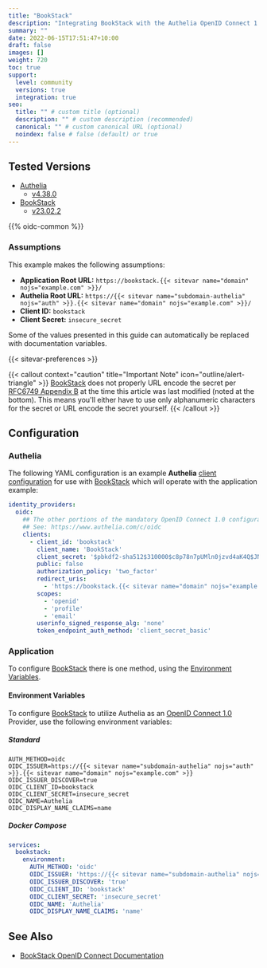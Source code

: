 ```yaml
---
title: "BookStack"
description: "Integrating BookStack with the Authelia OpenID Connect 1.0 Provider."
summary: ""
date: 2022-06-15T17:51:47+10:00
draft: false
images: []
weight: 720
toc: true
support:
  level: community
  versions: true
  integration: true
seo:
  title: "" # custom title (optional)
  description: "" # custom description (recommended)
  canonical: "" # custom canonical URL (optional)
  noindex: false # false (default) or true
---
```


## Tested Versions

- [Authelia]
  - [v4.38.0](https://github.com/authelia/authelia/releases/tag/v4.38.0)
- [BookStack]
  - [v23.02.2](https://github.com/BookStackApp/BookStack/releases/tag/v23.02.2)

{{% oidc-common %}}

### Assumptions

This example makes the following assumptions:

- __Application Root URL:__ `https://bookstack.{{< sitevar name="domain" nojs="example.com" >}}/`
- __Authelia Root URL:__ `https://{{< sitevar name="subdomain-authelia" nojs="auth" >}}.{{< sitevar name="domain" nojs="example.com" >}}/`
- __Client ID:__ `bookstack`
- __Client Secret:__ `insecure_secret`

Some of the values presented in this guide can automatically be replaced with documentation variables.

{{< sitevar-preferences >}}

{{< callout context="caution" title="Important Note" icon="outline/alert-triangle" >}}
[BookStack](https://www.bookstackapp.com/) does not properly URL encode the secret per [RFC6749 Appendix B](https://datatracker.ietf.org/doc/html/rfc6749#appendix-B) at the time this
article was last modified (noted at the bottom). This means you'll either have to use only alphanumeric characters for
the secret or URL encode the secret yourself.
{{< /callout >}}

## Configuration

### Authelia

The following YAML configuration is an example __Authelia__ [client configuration] for use with [BookStack] which will
operate with the application example:

```yaml {title="configuration.yml"}
identity_providers:
  oidc:
    ## The other portions of the mandatory OpenID Connect 1.0 configuration go here.
    ## See: https://www.authelia.com/c/oidc
    clients:
      - client_id: 'bookstack'
        client_name: 'BookStack'
        client_secret: '$pbkdf2-sha512$310000$c8p78n7pUMln0jzvd4aK4Q$JNRBzwAo0ek5qKn50cFzzvE9RXV88h1wJn5KGiHrD0YKtZaR/nCb2CJPOsKaPK0hjf.9yHxzQGZziziccp6Yng'  # The digest of 'insecure_secret'.
        public: false
        authorization_policy: 'two_factor'
        redirect_uris:
          - 'https://bookstack.{{< sitevar name="domain" nojs="example.com" >}}/oidc/callback'
        scopes:
          - 'openid'
          - 'profile'
          - 'email'
        userinfo_signed_response_alg: 'none'
        token_endpoint_auth_method: 'client_secret_basic'
```

### Application

To configure [BookStack] there is one method, using the [Environment Variables](#environment-variables).

#### Environment Variables

To configure [BookStack] to utilize Authelia as an [OpenID Connect 1.0] Provider, use the following environment
variables:

##### Standard

```shell {title=".env"}
AUTH_METHOD=oidc
OIDC_ISSUER=https://{{< sitevar name="subdomain-authelia" nojs="auth" >}}.{{< sitevar name="domain" nojs="example.com" >}}
OIDC_ISSUER_DISCOVER=true
OIDC_CLIENT_ID=bookstack
OIDC_CLIENT_SECRET=insecure_secret
OIDC_NAME=Authelia
OIDC_DISPLAY_NAME_CLAIMS=name
```

##### Docker Compose

```yaml {title="compose.yml"}
services:
  bookstack:
    environment:
      AUTH_METHOD: 'oidc'
      OIDC_ISSUER: 'https://{{< sitevar name="subdomain-authelia" nojs="auth" >}}.{{< sitevar name="domain" nojs="example.com" >}}'
      OIDC_ISSUER_DISCOVER: 'true'
      OIDC_CLIENT_ID: 'bookstack'
      OIDC_CLIENT_SECRET: 'insecure_secret'
      OIDC_NAME: 'Authelia'
      OIDC_DISPLAY_NAME_CLAIMS: 'name'
```

## See Also

- [BookStack OpenID Connect Documentation](https://www.bookstackapp.com/docs/admin/oidc-auth/)

[Authelia]: https://www.authelia.com
[BookStack]: https://www.bookstackapp.com/
[OpenID Connect 1.0]: ../../openid-connect/introduction.md
[client configuration]: ../../../configuration/identity-providers/openid-connect/clients.md
